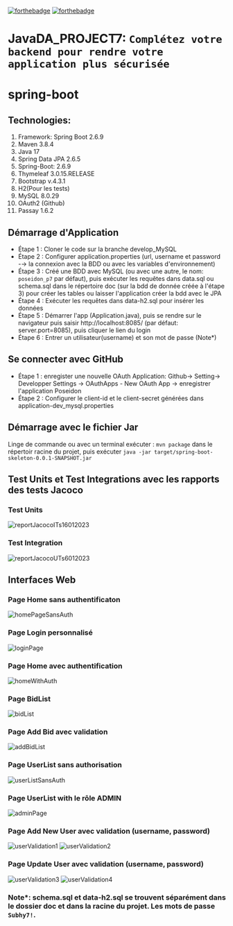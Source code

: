 [![forthebadge](https://forthebadge.com/images/badges/made-with-java.svg)](https://forthebadge.com) [![forthebadge](https://forthebadge.com/images/badges/uses-git.svg)](https://forthebadge.com)
# JavaDA_PROJECT7: `Complétez votre backend pour rendre votre application plus sécurisée`

# spring-boot

## Technologies:

1. Framework: Spring Boot 2.6.9 
2. Maven 3.8.4
3. Java 17
4. Spring Data JPA 2.6.5
5. Spring-Boot: 2.6.9
6. Thymeleaf 3.0.15.RELEASE
7. Bootstrap v.4.3.1
8. H2(Pour les tests)
9. MySQL 8.0.29
10. OAuth2 (Github)
11. Passay 1.6.2
## Démarrage d'Application
* Étape 1 : Cloner le code sur la branche develop_MySQL
* Étape 2 : Configurer application.properties (url, username et password -→ la connexion avec la BDD ou avec les variables d'environnement)
* Étape 3 : Créé une BDD avec MySQL (ou avec une autre, le nom: `poseidon_p7` par défaut),
puis exécuter les requêtes dans data.sql ou schema.sql dans le répertoire doc (sur la bdd de donnée créée à l'étape 3) pour créer les tables ou laisser l'application créer la bdd avec le JPA
* Étape 4 : Exécuter les requêtes dans data-h2.sql pour insérer les données
* Étape 5 : Démarrer l'app (Application.java), puis se rendre sur le navigateur puis saisir http://localhost:8085/ (par défaut: server.port=8085), puis cliquer le lien du login
* Étape 6 : Entrer un utilisateur(username) et son mot de passe (Note*)
## Se connecter avec GitHub 
* Étape 1 : enregister une nouvelle OAuth Application: Github-> Setting-> Developper Settings -> OAuthApps - New OAuth App -> enregistrer l'application Poseidon
* Étape 2 : Configurer le client-id et le client-secret générées dans application-dev_mysql.properties
## Démarrage avec le fichier Jar
Linge de commande ou avec un terminal exécuter : `mvn package` dans le répertoir racine du projet, puis exécuter `java -jar target/spring-boot-skeleton-0.0.1-SNAPSHOT.jar`
## Test Units et Test Integrations avec les rapports des tests Jacoco
### Test Units
![reportJacocoITs16012023](https://user-images.githubusercontent.com/90509456/212762307-a04b06d4-82cc-4395-96c7-4a8eb4512bdf.jpg)
### Test Integration
![reportJacocoUTs6012023](https://user-images.githubusercontent.com/90509456/212762249-c253832f-86c6-4ddc-849f-17b967c01c1a.jpg)
## Interfaces Web
### Page Home sans authentificaton
![homePageSansAuth](https://user-images.githubusercontent.com/90509456/212764162-4c55ce2a-6e52-45e0-a5c7-0da9f84d3a1e.jpg)
### Page Login personnalisé
![loginPage](https://user-images.githubusercontent.com/90509456/212764273-cd8f23c7-ae9f-458f-ae1b-8126e10288a7.jpg)
### Page Home avec authentification
![homeWithAuth](https://user-images.githubusercontent.com/90509456/212764380-7e5d178b-f614-4695-ac4e-1a6b7f0870ce.jpg)
### Page BidList 
![bidList](https://user-images.githubusercontent.com/90509456/212764520-24885927-bc32-49ed-864e-82cef28e2525.jpg)
### Page Add Bid avec validation 
![addBidList](https://user-images.githubusercontent.com/90509456/212764667-18a14c00-d5cb-4a14-8f02-4ac08b90ea46.jpg)
### Page UserList sans authorisation 
![userListSansAuth](https://user-images.githubusercontent.com/90509456/212764930-bc610be8-706e-4cb8-bbab-f9349edd499c.jpg)
### Page UserList with le rôle ADMIN
![adminPage](https://user-images.githubusercontent.com/90509456/212765062-f7cba9a2-6a8d-413e-b093-fe696331d6b0.jpg)
### Page Add New User avec validation (username, password)
![userValidation1](https://user-images.githubusercontent.com/90509456/212765982-9b116360-83db-4bca-a9fc-fed47e36e082.jpg) 
![userValidation2](https://user-images.githubusercontent.com/90509456/212765989-39e69579-b929-44de-bc0c-e68a3365c2ad.jpg)
### Page Update User avec validation (username, password)
![userValidation3](https://user-images.githubusercontent.com/90509456/212766261-af76aa9c-96bb-4d74-9151-723df5929b00.jpg)
![userValidation4](https://user-images.githubusercontent.com/90509456/212766265-04e7636d-9cde-421f-bea0-25d5c9933878.jpg)


### Note*: schema.sql et data-h2.sql se trouvent séparément dans le dossier doc et dans la racine du projet. Les mots de passe `Subhy7!`.
